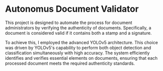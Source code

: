 # Autonomus Document Validator

This project is designed to automate the process for document administrators by verifying the authenticity of documents. Specifically, a document is considered valid if it contains both a stamp and a signature.

To achieve this, I employed the advanced YOLOv5 architecture. This choice was driven by YOLOv5's capability to perform both object detection and classification simultaneously with high accuracy. The system efficiently identifies and verifies essential elements on documents, ensuring that each processed document meets the required authenticity standards.
